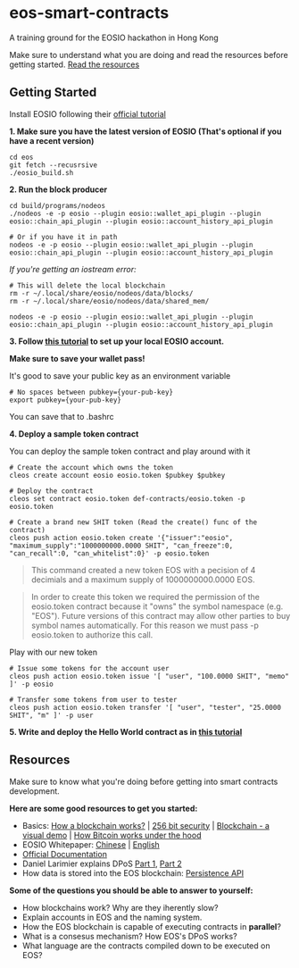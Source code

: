 # eos-smart-contracts

A training ground for the EOSIO hackathon in Hong Kong

Make sure to understand what you are doing and read the resources before getting started. [Read the resources](https://github.com/dannybabbev/eos-smart-contracts#resources)

## Getting Started

Install EOSIO following their [official tutorial](https://github.com/EOSIO/eos/wiki/Local-Environment#2-building-eosio)

**1. Make sure you have the latest version of EOSIO (That's optional if you have a recent version)** 

```
cd eos
git fetch --recusrsive
./eosio_build.sh
```

**2. Run the block producer**

```
cd build/programs/nodeos
./nodeos -e -p eosio --plugin eosio::wallet_api_plugin --plugin eosio::chain_api_plugin --plugin eosio::account_history_api_plugin 

# Or if you have it in path
nodeos -e -p eosio --plugin eosio::wallet_api_plugin --plugin eosio::chain_api_plugin --plugin eosio::account_history_api_plugin
```

*If you're getting an iostream error:*
```
# This will delete the local blockchain
rm -r ~/.local/share/eosio/nodeos/data/blocks/
rm -r ~/.local/share/eosio/nodeos/data/shared_mem/

nodeos -e -p eosio --plugin eosio::wallet_api_plugin --plugin eosio::chain_api_plugin --plugin eosio::account_history_api_plugin 
``` 

**3. Follow [this tutorial](https://github.com/EOSIO/eos/wiki/Tutorial-Getting-Started-With-Contracts) to set up your local EOSIO account.**

**Make sure to save your wallet pass!**

It's good to save your public key as an environment variable
```
# No spaces between pubkey={your-pub-key}
export pubkey={your-pub-key}
``` 

You can save that to .bashrc

**4. Deploy a sample token contract**

You can deploy the sample token contract and play around with it 

```
# Create the account which owns the token
cleos create account eosio eosio.token $pubkey $pubkey

# Deploy the contract
cleos set contract eosio.token def-contracts/eosio.token -p eosio.token

# Create a brand new SHIT token (Read the create() func of the contract)
cleos push action eosio.token create '{"issuer":"eosio", "maximum_supply":"1000000000.0000 SHIT", "can_freeze":0, "can_recall":0, "can_whitelist":0}' -p eosio.token
```

> This command created a new token EOS with a pecision of 4 decimials and a maximum supply of 1000000000.0000 EOS.

> In order to create this token we required the permission of the eosio.token contract because it "owns" the symbol namespace (e.g. "EOS"). Future versions of this contract may allow other parties to buy symbol names automatically. For this reason we must pass -p eosio.token to authorize this call.

Play with our new token

```
# Issue some tokens for the account user
cleos push action eosio.token issue '[ "user", "100.0000 SHIT", "memo" ]' -p eosio

# Transfer some tokens from user to tester
cleos push action eosio.token transfer '[ "user", "tester", "25.0000 SHIT", "m" ]' -p user

```

**5. Write and deploy the Hello World contract as in [this tutorial](https://github.com/EOSIO/eos/wiki/Tutorial-Hello-World-Contract)**

## Resources

Make sure to know what you're doing before getting into smart contracts development.

**Here are some good resources to get you started:**
* Basics: [How a blockchain works?](https://www.youtube.com/watch?v=bBC-nXj3Ng4) | [256 bit security](https://www.youtube.com/watch?v=S9JGmA5_unY) | [Blockchain - a visual demo](https://www.youtube.com/watch?v=_160oMzblY8) | [How Bitcoin works under the hood](https://www.youtube.com/watch?v=Lx9zgZCMqXE)
* EOSIO Whitepaper: [Chinese](https://github.com/EOSIO/Documentation/blob/master/zh-CN/TechnicalWhitePaper.md) | [English](https://github.com/EOSIO/Documentation/blob/master/TechnicalWhitePaper.md)
* [Official Documentation](https://github.com/EOSIO/eos/wiki)
* Daniel Larimier explains DPoS [Part 1](https://www.youtube.com/watch?v=Xs1dyZFhIr4), [Part 2](https://www.youtube.com/watch?v=57hfF4o4-2A)
* How data is stored into the EOS blockchain: [Persistence API](https://github.com/EOSIO/eos/wiki/Persistence-API)

**Some of the questions you should be able to answer to yourself:**
* How blockchains work? Why are they iherently slow?
* Explain accounts in EOS and the naming system.
* How the EOS blockchain is capable of executing contracts in **parallel**?
* What is a consesus mechanism? How EOS's DPoS works?
* What language are the contracts compiled down to be executed on EOS?
